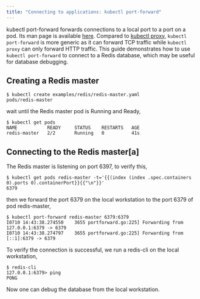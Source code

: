 ```yaml
---
title: "Connecting to applications: kubectl port-forward"
---
```

kubectl port-forward forwards connections to a local port to a port on a pod. Its man page is available [here](kubectl/kubectl_port-forward). Compared to [kubectl proxy](accessing-the-cluster/#using-kubectl-proxy), `kubectl port-forward` is more generic as it can forward TCP traffic while `kubectl proxy` can only forward HTTP traffic. This guide demonstrates how to use `kubectl port-forward` to connect to a Redis database, which may be useful for database debugging.

## Creating a Redis master

```shell
$ kubectl create examples/redis/redis-master.yaml
pods/redis-master
```

wait until the Redis master pod is Running and Ready,

```shell
$ kubectl get pods
NAME           READY     STATUS    RESTARTS   AGE
redis-master   2/2       Running   0          41s
```

## Connecting to the Redis master[a]

The Redis master is listening on port 6397, to verify this,

```shell
$ kubectl get pods redis-master -t='{{(index (index .spec.containers 0).ports 0).containerPort}}{{"\n"}}'
6379
```

then we forward the port 6379 on the local workstation to the port 6379 of pod redis-master,

```shell
$ kubectl port-forward redis-master 6379:6379
I0710 14:43:38.274550    3655 portforward.go:225] Forwarding from 127.0.0.1:6379 -> 6379
I0710 14:43:38.274797    3655 portforward.go:225] Forwarding from [::1]:6379 -> 6379
```

To verify the connection is successful, we run a redis-cli on the local workstation,

```shell
$ redis-cli
127.0.0.1:6379> ping
PONG
```

Now one can debug the database from the local workstation.